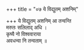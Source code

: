 +++
title = "०७ ये विद्युतम् अशनिम्"

+++
ये विद्युतम् अशनिम् आ तन्वन्ति  
मरुतः सलिलाद् अधि ।  
कृष्यै नो विश्ववाराया  
अवधन्वा नि तन्वताम् ॥
